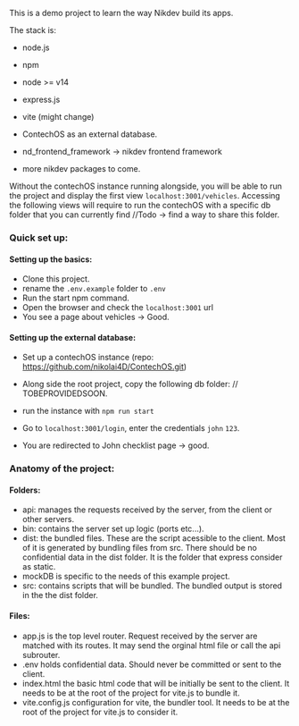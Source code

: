 This is a demo project to learn the way Nikdev build its apps.

The stack is:
- node.js
- npm
- node >= v14
- express.js
- vite (might change)
- ContechOS as an external database.

- nd_frontend_framework -> nikdev frontend framework
- more nikdev packages to come.


Without the contechOS instance running alongside, you will be able to run the project and display the first view ```localhost:3001/vehicles```. Accessing the following views will require to run the contechOS with a specific db folder that you can currently find //Todo -> find a way to share this folder.

### Quick set up:

#### Setting up the basics:

- Clone this project.
- rename the ```.env.example``` folder to ```.env```
- Run the start npm command.
- Open the browser and check the ```localhost:3001``` url
- You see a page about vehicles -> Good.

#### Setting up the external database:

 - Set up a contechOS instance (repo: https://github.com/nikolai4D/ContechOS.git)
 - Along side the root project, copy the following db folder: // TOBEPROVIDEDSOON.
 - run the instance with ```npm run start```
 
 - Go to ```localhost:3001/login```, enter the credentials ```john``` ```123```.
 - You are redirected to John checklist page -> good.

### Anatomy of the project:

#### Folders:

- api: manages the requests received by the server, from the client or other servers.
- bin: contains the server set up logic (ports etc...).
- dist: the bundled files. These are the script acessible to the client. Most of it is generated by bundling files from src. There should be no confidential data in the dist folder. It is the folder that express consider as static.
- mockDB is specific to the needs of this example project.
- src: contains scripts that will be bundled. The bundled output is stored in the the dist folder.

#### Files:
 - app.js is the top level router. Request received by the server are matched with its routes. It may send the orginal html file or call the api subrouter.
 - .env holds confidential data. Should never be committed or sent to the client.
 - index.html the basic html code that will be initially be sent to the client. It needs to be at the root of the project for vite.js to bundle it.
 - vite.config.js configuration for vite, the bundler tool. It needs to be at the root of the project for vite.js to consider it.
